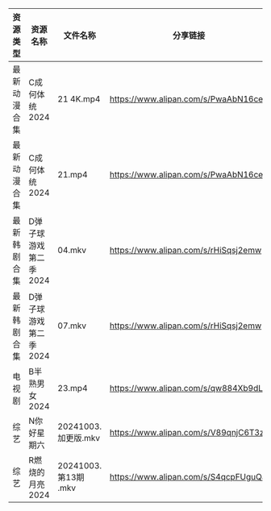 | 资源类型   | 资源名称          | 文件名称               | 分享链接                                 | 更新时间                |
| ------ | ------------- | ------------------ | ------------------------------------ | ------------------- |
| 最新动漫合集 | C成何体统2024     | 21 4K.mp4          | https://www.alipan.com/s/PwaAbN16cec | 2024-10-04 14:09:42 |
| 最新动漫合集 | C成何体统2024     | 21.mp4             | https://www.alipan.com/s/PwaAbN16cec | 2024-10-04 14:09:41 |
| 最新韩剧合集 | D弹子球游戏第二季2024 | 04.mkv             | https://www.alipan.com/s/rHiSqsj2emw | 2024-10-04 14:05:28 |
| 最新韩剧合集 | D弹子球游戏第二季2024 | 07.mkv             | https://www.alipan.com/s/rHiSqsj2emw | 2024-10-04 14:05:28 |
| 电视剧    | B半熟男女2024     | 23.mp4             | https://www.alipan.com/s/qw884Xb9dL3 | 2024-10-04 14:05:12 |
| 综艺     | N你好星期六        | 20241003.加更版.mkv   | https://www.alipan.com/s/V89qnjC6T3z | 2024-10-04 00:08:02 |
| 综艺     | R燃烧的月亮2024    | 20241003.第13期 .mkv | https://www.alipan.com/s/S4qcpFUguQa | 2024-10-04 00:08:15 |
